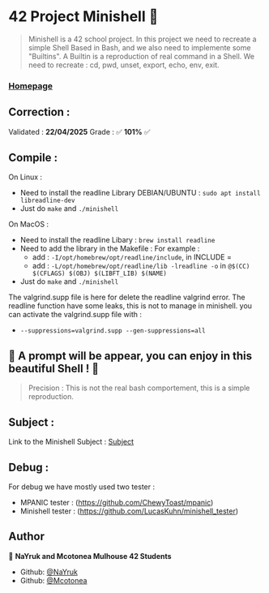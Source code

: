 # 42 Project Minishell 👋

> Minishell is a 42 school project. In this project we need to recreate a simple Shell
> Based in Bash, and we also need to implemente some "Builtins".
> A Builtin is a reproduction of real command in a Shell.
> We need to recreate : cd, pwd, unset, export, echo, env, exit.

### [Homepage](https://github.com/NaYruk/Minishell)

## Correction :

Validated : **22/04/2025**
Grade : ✅ **101%** ✅

## Compile :

On Linux :
- Need to install the readline Library DEBIAN/UBUNTU : `sudo apt install libreadline-dev`
- Just do `make` and `./minishell`

On MacOS :
- Need to install the readline Libary : `brew install readline`
- Need to add the library in the Makefile :
	For example :
	- add : `-I/opt/homebrew/opt/readline/include`, in INCLUDE =
	- add : `-L/opt/homebrew/opt/readline/lib -lreadline -o` 
		in `@$(CC) $(CFLAGS) $(OBJ) $(LIBFT_LIB) $(NAME)`
- Just do `make` and `./minishell`

The valgrind.supp file is here for delete the readline valgrind error.
The readline function have some leaks, this is not to manage in minishell.
you can activate the valgrind.supp file with : 
- `--suppressions=valgrind.supp --gen-suppressions=all`

## 🎉 A prompt will be appear, you can enjoy in this beautiful Shell ! 🎉
> Precision : This is not the real bash comportement, this is a simple reproduction.

## Subject :

Link to the Minishell Subject : [Subject](https://github.com/NaYruk/Minishell/blob/master/Minishell_Subject.pdf)

## Debug :

For debug we have mostly used two tester :
- MPANIC tester : (https://github.com/ChewyToast/mpanic)
- Minishell tester : (https://github.com/LucasKuhn/minishell_tester)

## Author

👤 **NaYruk and Mcotonea Mulhouse 42 Students**

* Github: [@NaYruk](https://github.com/NaYruk)
* Github: [@Mcotonea](https://github.com/mcotonea42)